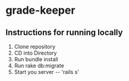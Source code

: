 # grade-keeper

## Instructions for running locally

1. Clone repository
2. CD into Directory
3. Run bundle install
4. Run rake db:migrate
5. Start you server -- 'rails s'
